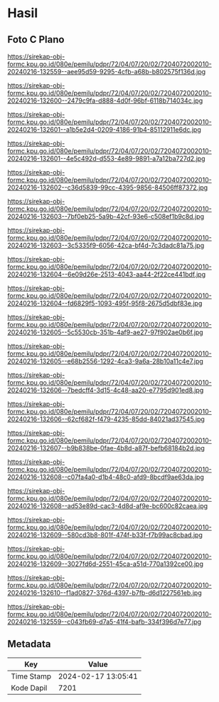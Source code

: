 # Hasil

## Foto C Plano

https://sirekap-obj-formc.kpu.go.id/080e/pemilu/pdpr/72/04/07/20/02/7204072002010-20240216-132559--aee95d59-9295-4cfb-a68b-b802575f136d.jpg

https://sirekap-obj-formc.kpu.go.id/080e/pemilu/pdpr/72/04/07/20/02/7204072002010-20240216-132600--2479c9fa-d888-4d0f-96bf-6118b714034c.jpg

https://sirekap-obj-formc.kpu.go.id/080e/pemilu/pdpr/72/04/07/20/02/7204072002010-20240216-132601--a1b5e2d4-0209-4186-91b4-85112911e6dc.jpg

https://sirekap-obj-formc.kpu.go.id/080e/pemilu/pdpr/72/04/07/20/02/7204072002010-20240216-132601--4e5c492d-d553-4e89-9891-a7a12ba727d2.jpg

https://sirekap-obj-formc.kpu.go.id/080e/pemilu/pdpr/72/04/07/20/02/7204072002010-20240216-132602--c36d5839-99cc-4395-9856-84506ff87372.jpg

https://sirekap-obj-formc.kpu.go.id/080e/pemilu/pdpr/72/04/07/20/02/7204072002010-20240216-132603--7bf0eb25-5a9b-42cf-93e6-c508ef1b9c8d.jpg

https://sirekap-obj-formc.kpu.go.id/080e/pemilu/pdpr/72/04/07/20/02/7204072002010-20240216-132603--3c5335f9-6056-42ca-bf4d-7c3dadc81a75.jpg

https://sirekap-obj-formc.kpu.go.id/080e/pemilu/pdpr/72/04/07/20/02/7204072002010-20240216-132604--6e09d26e-2513-4043-aa44-2f22ce441bdf.jpg

https://sirekap-obj-formc.kpu.go.id/080e/pemilu/pdpr/72/04/07/20/02/7204072002010-20240216-132604--fd6829f5-1093-495f-95f8-2675d5dbf83e.jpg

https://sirekap-obj-formc.kpu.go.id/080e/pemilu/pdpr/72/04/07/20/02/7204072002010-20240216-132605--5c5530cb-351b-4af9-ae27-97f902ae0b6f.jpg

https://sirekap-obj-formc.kpu.go.id/080e/pemilu/pdpr/72/04/07/20/02/7204072002010-20240216-132605--e68b2556-1292-4ca3-9a6a-28b10a11c4e7.jpg

https://sirekap-obj-formc.kpu.go.id/080e/pemilu/pdpr/72/04/07/20/02/7204072002010-20240216-132606--7bedcff4-3d15-4c48-aa20-e7795d901ed8.jpg

https://sirekap-obj-formc.kpu.go.id/080e/pemilu/pdpr/72/04/07/20/02/7204072002010-20240216-132606--62cf682f-f479-4235-85dd-84021ad37545.jpg

https://sirekap-obj-formc.kpu.go.id/080e/pemilu/pdpr/72/04/07/20/02/7204072002010-20240216-132607--b9b838be-0fae-4b8d-a87f-befb68184b2d.jpg

https://sirekap-obj-formc.kpu.go.id/080e/pemilu/pdpr/72/04/07/20/02/7204072002010-20240216-132608--c07fa4a0-d1b4-48c0-afd9-8bcdf9ae63da.jpg

https://sirekap-obj-formc.kpu.go.id/080e/pemilu/pdpr/72/04/07/20/02/7204072002010-20240216-132608--ad53e89d-cac3-4d8d-af9e-bc600c82caea.jpg

https://sirekap-obj-formc.kpu.go.id/080e/pemilu/pdpr/72/04/07/20/02/7204072002010-20240216-132609--580cd3b8-801f-474f-b33f-f7b99ac8cbad.jpg

https://sirekap-obj-formc.kpu.go.id/080e/pemilu/pdpr/72/04/07/20/02/7204072002010-20240216-132609--3027fd6d-2551-45ca-a51d-770a1392ce00.jpg

https://sirekap-obj-formc.kpu.go.id/080e/pemilu/pdpr/72/04/07/20/02/7204072002010-20240216-132610--f1ad0827-376d-4397-b7fb-d6d1227561eb.jpg

https://sirekap-obj-formc.kpu.go.id/080e/pemilu/pdpr/72/04/07/20/02/7204072002010-20240216-132559--c043fb69-d7a5-41f4-bafb-334f396d7e77.jpg


## Metadata

| Key        | Value               |
| ---------- | ------------------- |
| Time Stamp | 2024-02-17 13:05:41 |
| Kode Dapil | 7201                |



